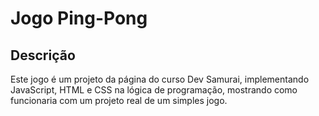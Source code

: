 # Jogo Ping-Pong

## Descrição
Este jogo é um projeto da página do curso Dev Samurai, implementando JavaScript, HTML e CSS na lógica de programação, mostrando como funcionaria com um projeto real de um simples jogo.